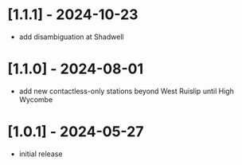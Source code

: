 # [1.1.1] - 2024-10-23
* add disambiguation at Shadwell

# [1.1.0] - 2024-08-01
* add new contactless-only stations beyond West Ruislip until High Wycombe

# [1.0.1] - 2024-05-27
* initial release
